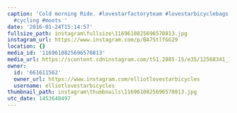 ```yaml
---
caption: 'Cold morning Ride. #lovestarfactoryteam #lovestarbicyclebags #bikewinter
  #cycling #moots '
date: '2016-01-24T15:14:57'
fullsize_path: instagram\fullsize\1169610825696570813.jpg
instagram_url: https://www.instagram.com/p/BA7StlfGG29
location: {}
media_id: '1169610825696570813'
media_url: https://scontent.cdninstagram.com/t51.2885-15/e35/12568341_1523790857915211_1364098589_n.jpg?ig_cache_key=MTE2OTYxMDgyNTY5NjU3MDgxMw%3D%3D.2
owner:
  id: '661611562'
  owner_url: https://www.instagram.com/elliotlovestarbicycles
  username: elliotlovestarbicycles
thumbnail_path: instagram\thumbnails\1169610825696570813.jpg
utc_date: 1453648497
---
```

